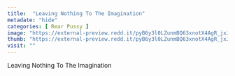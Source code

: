 ```yaml
---
title:  "Leaving Nothing To The Imagination"
metadate: "hide"
categories: [ Rear Pussy ]
image: "https://external-preview.redd.it/pyB6y3l0LZunmBQ63xnotX4AgR_jxJZHDBEKnOT9Wb8.jpg?auto=webp&s=12b55e4d5576fe851d1e01edc88a1c4a90e55686"
thumb: "https://external-preview.redd.it/pyB6y3l0LZunmBQ63xnotX4AgR_jxJZHDBEKnOT9Wb8.jpg?width=640&crop=smart&auto=webp&s=f109513008757a170ff919f72dbc264d5155f6a2"
visit: ""
---
```

Leaving Nothing To The Imagination
